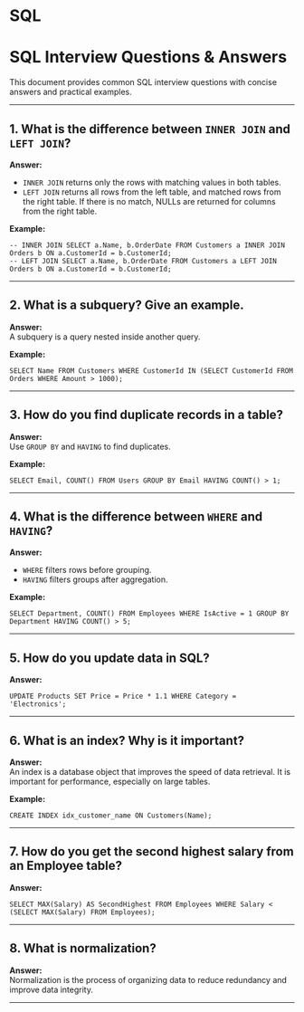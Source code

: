 # SQL

# SQL Interview Questions & Answers

This document provides common SQL interview questions with concise answers and practical examples.

---

## 1. What is the difference between `INNER JOIN` and `LEFT JOIN`?

**Answer:**  
- `INNER JOIN` returns only the rows with matching values in both tables.
- `LEFT JOIN` returns all rows from the left table, and matched rows from the right table. If there is no match, NULLs are returned for columns from the right table.

**Example:**
```
-- INNER JOIN SELECT a.Name, b.OrderDate FROM Customers a INNER JOIN Orders b ON a.CustomerId = b.CustomerId;
-- LEFT JOIN SELECT a.Name, b.OrderDate FROM Customers a LEFT JOIN Orders b ON a.CustomerId = b.CustomerId;
```
---

## 2. What is a subquery? Give an example.

**Answer:**  
A subquery is a query nested inside another query.

**Example:**
```
SELECT Name FROM Customers WHERE CustomerId IN (SELECT CustomerId FROM Orders WHERE Amount > 1000);
```

---

## 3. How do you find duplicate records in a table?

**Answer:**  
Use `GROUP BY` and `HAVING` to find duplicates.

**Example:**
```
SELECT Email, COUNT() FROM Users GROUP BY Email HAVING COUNT() > 1;
```

---

## 4. What is the difference between `WHERE` and `HAVING`?

**Answer:**  
- `WHERE` filters rows before grouping.
- `HAVING` filters groups after aggregation.

**Example:**
```
SELECT Department, COUNT() FROM Employees WHERE IsActive = 1 GROUP BY Department HAVING COUNT() > 5;
```

---

## 5. How do you update data in SQL?

**Answer:**
```
UPDATE Products SET Price = Price * 1.1 WHERE Category = 'Electronics';
```

---

## 6. What is an index? Why is it important?

**Answer:**  
An index is a database object that improves the speed of data retrieval. It is important for performance, especially on large tables.

**Example:**
```
CREATE INDEX idx_customer_name ON Customers(Name);

```

---

## 7. How do you get the second highest salary from an Employee table?

**Answer:**
```
SELECT MAX(Salary) AS SecondHighest FROM Employees WHERE Salary < (SELECT MAX(Salary) FROM Employees);
```

---

## 8. What is normalization?

**Answer:**  
Normalization is the process of organizing data to reduce redundancy and improve data integrity.

---

